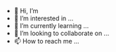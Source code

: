 - 👋 Hi, I’m 
- 👀 I’m interested in ...
- 🌱 I’m currently learning ...
- 💞️ I’m looking to collaborate on ...
- 📫 How to reach me ...

<!---
SvetlanaLukianova/SvetlanaLukianova is a ✨ special ✨ repository because its `README.md` (this file) appears on your GitHub profile.
You can click the Preview link to take a look at your changes.
--->
